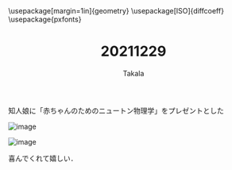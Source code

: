﻿---
title: 20211229
yesterday: 20211228
tomorrow: 20211230
days: 733
author: Takala
header-includes:
  - \usepackage[margin=1in]{geometry}
  - \usepackage[ISO]{diffcoeff}
  - \usepackage{pxfonts}
---


知人娘に「赤ちゃんのためのニュートン物理学」をプレゼントとした



![image](https://pbs.twimg.com/media/FHwY7NiakAMZTJQ?format=jpg&name=large)


![image](https://pbs.twimg.com/media/FHwY7_LagAIo7bZ?format=jpg&name=large)


喜んでくれて嬉しい．


